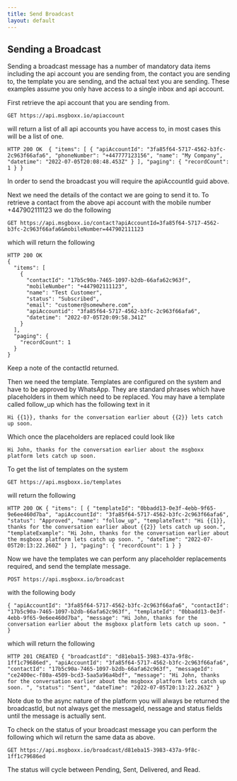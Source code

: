 ```yaml
---
title: Send Broadcast
layout: default
---
```


## Sending a Broadcast 

Sending a broadcast message has a number of mandatory data items including the api account you are sending from, the contact you are sending to, the template you are sending, and the actual text you are sending. These examples assume you only have access to a single inbox and api account.

First retrieve the api account that you are sending from. 

`GET https://api.msgboxx.io/apiaccount`

will return a list of all api accounts you have access to, in most cases this will be a list of one. 

`HTTP 200 OK 
{
  "items": [
    {
      "apiAccountId": "3fa85f64-5717-4562-b3fc-2c963f66afa6",
      "phoneNumber": "+447777123156",
      "name": "My Company",
      "datetime": "2022-07-05T20:08:48.453Z"
    }
  ],
  "paging": {
    "recordCount": 1
  }
}`

In order to send the broadcast you will require the apiAccountId guid above. 

Next we need the details of the contact we are going to send it to. To retrieve a contact from the above api account with the mobile number +447902111123 we do the following

`GET https://api.msgboxx.io/contact?apiAccountId=3fa85f64-5717-4562-b3fc-2c963f66afa6&mobileNumber=447902111123`

which will return the following

    HTTP 200 OK 
    {
      "items": [
        {
          "contactId": "17b5c90a-7465-1097-b2db-66afa62c963f",
          "mobileNumber": "+447902111123",
          "name": "Test Customer",
          "status": "Subscribed",
          "email": "customer@somewhere.com",
          "apiAccountid": "3fa85f64-5717-4562-b3fc-2c963f66afa6",
          "datetime": "2022-07-05T20:09:58.341Z"
        }
      ],
      "paging": {
        "recordCount": 1
      }
    }

Keep a note of the contactId returned.

Then we need the template. Templates are configured on the system and have to be approved by WhatsApp. They are standard phrases which have placeholders in them which need to be replaced. You may have a template called follow_up which has the following text in it

`Hi {{1}}, thanks for the conversation earlier about {{2}} lets catch up soon. `

Which once the placeholders are replaced could look like

`Hi John, thanks for the conversation earlier about the msgboxx platform lets catch up soon. `

To get the list of templates on the system 

`GET https://api.msgboxx.io/templates`

will return the following

`HTTP 200 OK
{
  "items": [
    {
      "templateId": "0bbadd13-0e3f-4ebb-9f65-9e6ee460d7ba",
      "apiAccountId": "3fa85f64-5717-4562-b3fc-2c963f66afa6",
      "status": "Approved",
      "name": "follow_up",
      "templateText": "Hi {{1}}, thanks for the conversation earlier about {{2}} lets catch up soon.",
      "templateExample": "Hi John, thanks for the conversation earlier about the msgboxx platform lets catch up soon. ",
      "dateTime": "2022-07-05T20:13:22.260Z"
    }
  ],
  "paging": {
    "recordCount": 1
  }
}`

Now we have the templates we can perform any placeholder replacements required, and send the template message.

`POST https://api.msgboxx.io/broadcast`

with the following body

`{
  "apiAccountId": "3fa85f64-5717-4562-b3fc-2c963f66afa6",
  "contactId": "17b5c90a-7465-1097-b2db-66afa62c963f",
  "templateId": "0bbadd13-0e3f-4ebb-9f65-9e6ee460d7ba",
  "message": "Hi John, thanks for the conversation earlier about the msgboxx platform lets catch up soon. "
}`

which will return the following

`HTTP 201 CREATED
{
  "broadcastId": "d81eba15-3983-437a-9f8c-1ff1c79686ed",
  "apiAccountId": "3fa85f64-5717-4562-b3fc-2c963f66afa6",
  "contactId": "17b5c90a-7465-1097-b2db-66afa62c963f",
  "messageId": "ce2400ec-f80a-4509-bcd3-5aa5a96a4bdf",
  "message": "Hi John, thanks for the conversation earlier about the msgboxx platform lets catch up soon. ",
  "status": "Sent",
  "dateTime": "2022-07-05T20:13:22.263Z"
}`

Note due to the async nature of the platform you will always be returned the broadcastId, but not always get the messageId, nessage and status fields until the message is actually sent.

To check on the status of your broadcast message you can perform the following which wil return the same data as above.

`GET https://api.msgboxx.io/broadcast/d81eba15-3983-437a-9f8c-1ff1c79686ed`

The status will cycle between Pending, Sent, Delivered, and Read.